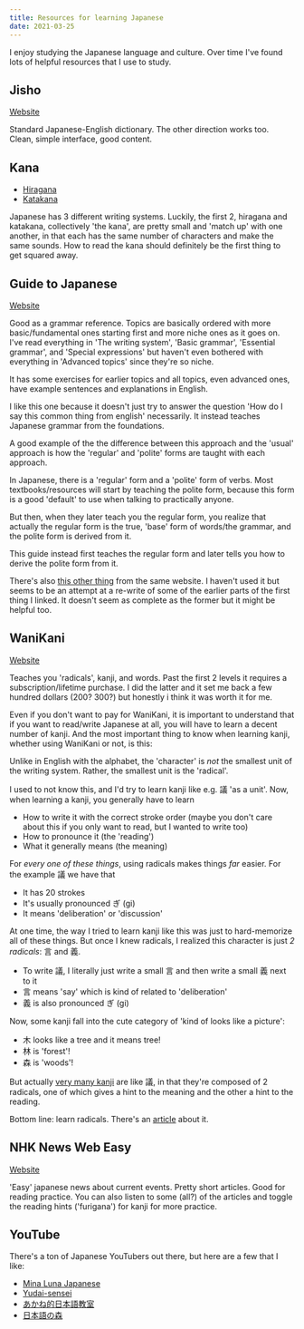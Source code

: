 ```yaml
---
title: Resources for learning Japanese
date: 2021-03-25
---
```


I enjoy studying the Japanese language and culture. Over time I've found lots of
helpful resources that I use to study.

## Jisho

[Website][jisho]

Standard Japanese-English dictionary. The other direction works too. Clean,
simple interface, good content.

## Kana

- [Hiragana][]
- [Katakana][]

Japanese has 3 different writing systems. Luckily, the first 2, hiragana and
katakana, collectively 'the kana', are pretty small and 'match up' with one
another, in that each has the same number of characters and make the same
sounds. How to read the kana should definitely be the first thing to get squared
away.

## Guide to Japanese

[Website][guide]

Good as a grammar reference. Topics are basically ordered with more
basic/fundamental ones starting first and more niche ones as it goes on. I've
read everything in 'The writing system', 'Basic grammar', 'Essential grammar',
and 'Special expressions' but haven't even bothered with everything in 'Advanced
topics' since they're so niche.

It has some exercises for earlier topics and all topics, even advanced ones,
have example sentences and explanations in English.

I like this one because it doesn't just try to answer the question 'How do I say
this common thing from english' necessarily. It instead teaches Japanese grammar
from the foundations.

A good example of the the difference between this approach and the 'usual'
approach is how the 'regular' and 'polite' forms are taught with each approach.

In Japanese, there is a 'regular' form and a 'polite' form of verbs. Most
textbooks/resources will start by teaching the polite form, because this form is
a good 'default' to use when talking to practically anyone.

But then, when they later teach you the regular form, you realize that actually
the regular form is the true, 'base' form of words/the grammar, and the polite
form is derived from it.

This guide instead first teaches the regular form and later tells you how to
derive the polite form from it.

There's also [this other thing][other guide] from the same website. I haven't
used it but seems to be an attempt at a re-write of some of the earlier parts of
the first thing I linked. It doesn't seem as complete as the former but it might
be helpful too.

## WaniKani

[Website][wanikani]

Teaches you 'radicals', kanji, and words. Past the first 2 levels it requires a
subscription/lifetime purchase. I did the latter and it set me back a few
hundred dollars (200? 300?) but honestly i think it was worth it for me.

Even if you don't want to pay for WaniKani, it is important to understand that
if you want to read/write Japanese at all, you will have to learn a decent
number of kanji. And the most important thing to know when learning kanji,
whether using WaniKani or not, is this:

Unlike in English with the alphabet, the 'character' is _not_ the smallest unit
of the writing system. Rather, the smallest unit is the 'radical'.

I used to not know this, and I'd try to learn kanji like e.g. 議 'as a unit'.
Now, when learning a kanji, you generally have to learn

- How to write it with the correct stroke order (maybe you don't care about this
  if you only want to read, but I wanted to write too)
- How to pronounce it (the 'reading')
- What it generally means (the meaning)

For _every one of these things_, using radicals makes things _far_ easier. For
the example 議 we have that

- It has 20 strokes
- It's usually pronounced ぎ (gi)
- It means 'deliberation' or 'discussion'

At one time, the way I tried to learn kanji like this was just to hard-memorize
all of these things. But once I knew radicals, I realized this character is just
_2 radicals_: 言 and 義.

- To write 議, I literally just write a small 言 and then write a small 義 next
  to it
- 言 means 'say' which is kind of related to 'deliberation'
- 義 is also pronounced ぎ (gi)

Now, some kanji fall into the cute category of 'kind of looks like a picture':

- 木 looks like a tree and it means tree!
- 林 is 'forest'!
- 森 is 'woods'!

But actually [very many kanji][phono-semantic] are like 議, in that they're
composed of 2 radicals, one of which gives a hint to the meaning and the other a
hint to the reading.

Bottom line: learn radicals. There's an [article][kanji-mistakes] about it.

## NHK News Web Easy

[Website][nhk]

'Easy' japanese news about current events. Pretty short articles. Good for
reading practice. You can also listen to some (all?) of the articles and toggle
the reading hints ('furigana') for kanji for more practice.

[jisho]: https://jisho.org/
[hiragana]: https://www.tofugu.com/japanese/learn-hiragana/
[katakana]: https://www.tofugu.com/japanese/learn-katakana/
[guide]: http://www.guidetojapanese.org/learn/grammar/
[wanikani]: https://www.wanikani.com/
[other guide]: http://www.guidetojapanese.org/learn/complete/
[nhk]: https://www3.nhk.or.jp/news/easy/
[kanji-mistakes]: https://www.tofugu.com/japanese/kanji-learning-mistakes/
[phono-semantic]: https://en.wikipedia.org/wiki/Chinese_character_classification#Phono-semantic_compound_characters

## YouTube

There's a ton of Japanese YouTubers out there, but here are a few that I like:

- [Mina Luna Japanese][mina-luna]
- [Yudai-sensei][yudai]
- [あかね的日本語教室][akane]
- [日本語の森][mori]

[akane]: https://www.youtube.com/channel/UCh-GhnQ7qDQmS6Bz3pGc1Mw
[mina-luna]: https://www.youtube.com/channel/UC_v5Jim-sJaHzlINEZrxuEg
[mori]: https://www.youtube.com/user/freejapaneselessons3
[yudai]: https://www.youtube.com/user/zuoyexiongda

